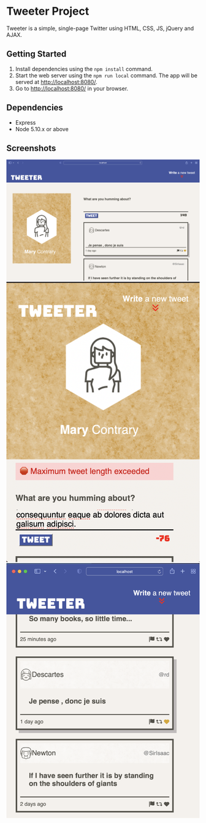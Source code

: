 # Tweeter Project

Tweeter is a simple, single-page Twitter using HTML, CSS, JS, jQuery and AJAX.

## Getting Started

1. Install dependencies using the `npm install` command.
2. Start the web server using the `npm run local` command. The app will be served at <http://localhost:8080/>.
3. Go to <http://localhost:8080/> in your browser.

## Dependencies

- Express
- Node 5.10.x or above

## Screenshots
!["Screenshot of app for larger screen sizes"](https://github.com/Madiha16/tweeter/blob/master/docs/desktop-view.png?raw=true)
!["Screenshot of error message"](https://github.com/Madiha16/tweeter/blob/master/docs/max-length-error.png?raw=true)
!["Screenshot of tweets"](https://github.com/Madiha16/tweeter/blob/master/docs/tweets.png?raw=true)
